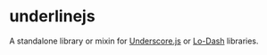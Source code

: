 underlinejs
===========

A standalone library or mixin for [Underscore.js](http://underscorejs.org/) or [Lo-Dash](http://lodash.com/) libraries.
